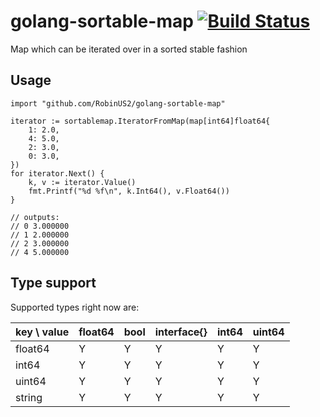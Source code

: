 # golang-sortable-map  [![Build Status](https://travis-ci.org/RobinUS2/golang-sortable-map.svg?branch=master)](https://travis-ci.org/RobinUS2/golang-sortable-map)
Map which can be iterated over in a sorted stable fashion

## Usage
```
import "github.com/RobinUS2/golang-sortable-map"
```

```
iterator := sortablemap.IteratorFromMap(map[int64]float64{
    1: 2.0,
    4: 5.0,
    2: 3.0,
    0: 3.0,
})
for iterator.Next() {
    k, v := iterator.Value()
    fmt.Printf("%d %f\n", k.Int64(), v.Float64())
}

// outputs:
// 0 3.000000
// 1 2.000000
// 2 3.000000
// 4 5.000000
```

## Type support
Supported types right now are:

| key \ value 	| float64 	| bool 	| interface{} 	| int64 	| uint64 	|
|-------------	|---------	|------	|-------------	|-------	|--------	|
| float64     	| Y       	| Y    	| Y           	| Y     	| Y      	|
| int64       	| Y       	| Y    	| Y           	| Y     	| Y      	|
| uint64      	| Y       	| Y    	| Y           	| Y     	| Y      	|
| string      	| Y       	| Y    	| Y           	| Y     	| Y      	|
